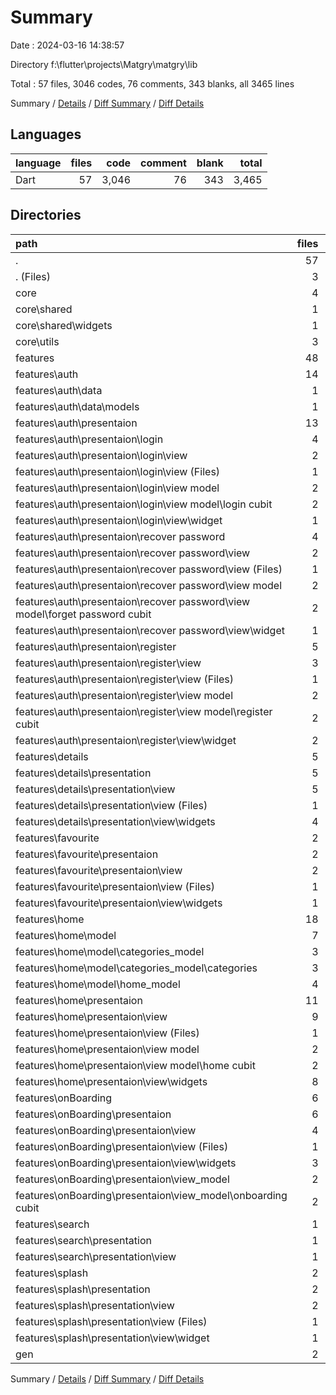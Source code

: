 # Summary

Date : 2024-03-16 14:38:57

Directory f:\\flutter\\projects\\Matgry\\matgry\\lib

Total : 57 files,  3046 codes, 76 comments, 343 blanks, all 3465 lines

Summary / [Details](details.md) / [Diff Summary](diff.md) / [Diff Details](diff-details.md)

## Languages
| language | files | code | comment | blank | total |
| :--- | ---: | ---: | ---: | ---: | ---: |
| Dart | 57 | 3,046 | 76 | 343 | 3,465 |

## Directories
| path | files | code | comment | blank | total |
| :--- | ---: | ---: | ---: | ---: | ---: |
| . | 57 | 3,046 | 76 | 343 | 3,465 |
| . (Files) | 3 | 91 | 0 | 15 | 106 |
| core | 4 | 90 | 2 | 17 | 109 |
| core\\shared | 1 | 25 | 1 | 5 | 31 |
| core\\shared\\widgets | 1 | 25 | 1 | 5 | 31 |
| core\\utils | 3 | 65 | 1 | 12 | 78 |
| features | 48 | 2,702 | 27 | 258 | 2,987 |
| features\\auth | 14 | 846 | 12 | 86 | 944 |
| features\\auth\\data | 1 | 33 | 1 | 5 | 39 |
| features\\auth\\data\\models | 1 | 33 | 1 | 5 | 39 |
| features\\auth\\presentaion | 13 | 813 | 11 | 81 | 905 |
| features\\auth\\presentaion\\login | 4 | 252 | 0 | 27 | 279 |
| features\\auth\\presentaion\\login\\view | 2 | 196 | 0 | 8 | 204 |
| features\\auth\\presentaion\\login\\view (Files) | 1 | 16 | 0 | 3 | 19 |
| features\\auth\\presentaion\\login\\view model | 2 | 56 | 0 | 19 | 75 |
| features\\auth\\presentaion\\login\\view model\\login cubit | 2 | 56 | 0 | 19 | 75 |
| features\\auth\\presentaion\\login\\view\\widget | 1 | 180 | 0 | 5 | 185 |
| features\\auth\\presentaion\\recover password | 4 | 216 | 11 | 19 | 246 |
| features\\auth\\presentaion\\recover password\\view | 2 | 198 | 0 | 9 | 207 |
| features\\auth\\presentaion\\recover password\\view (Files) | 1 | 36 | 0 | 3 | 39 |
| features\\auth\\presentaion\\recover password\\view model | 2 | 18 | 11 | 10 | 39 |
| features\\auth\\presentaion\\recover password\\view model\\forget password cubit | 2 | 18 | 11 | 10 | 39 |
| features\\auth\\presentaion\\recover password\\view\\widget | 1 | 162 | 0 | 6 | 168 |
| features\\auth\\presentaion\\register | 5 | 345 | 0 | 35 | 380 |
| features\\auth\\presentaion\\register\\view | 3 | 277 | 0 | 13 | 290 |
| features\\auth\\presentaion\\register\\view (Files) | 1 | 16 | 0 | 3 | 19 |
| features\\auth\\presentaion\\register\\view model | 2 | 68 | 0 | 22 | 90 |
| features\\auth\\presentaion\\register\\view model\\register cubit | 2 | 68 | 0 | 22 | 90 |
| features\\auth\\presentaion\\register\\view\\widget | 2 | 261 | 0 | 10 | 271 |
| features\\details | 5 | 297 | 1 | 24 | 322 |
| features\\details\\presentation | 5 | 297 | 1 | 24 | 322 |
| features\\details\\presentation\\view | 5 | 297 | 1 | 24 | 322 |
| features\\details\\presentation\\view (Files) | 1 | 16 | 0 | 3 | 19 |
| features\\details\\presentation\\view\\widgets | 4 | 281 | 1 | 21 | 303 |
| features\\favourite | 2 | 164 | 1 | 11 | 176 |
| features\\favourite\\presentaion | 2 | 164 | 1 | 11 | 176 |
| features\\favourite\\presentaion\\view | 2 | 164 | 1 | 11 | 176 |
| features\\favourite\\presentaion\\view (Files) | 1 | 109 | 1 | 7 | 117 |
| features\\favourite\\presentaion\\view\\widgets | 1 | 55 | 0 | 4 | 59 |
| features\\home | 18 | 992 | 12 | 96 | 1,100 |
| features\\home\\model | 7 | 133 | 8 | 28 | 169 |
| features\\home\\model\\categories_model | 3 | 50 | 0 | 14 | 64 |
| features\\home\\model\\categories_model\\categories | 3 | 50 | 0 | 14 | 64 |
| features\\home\\model\\home_model | 4 | 83 | 8 | 14 | 105 |
| features\\home\\presentaion | 11 | 859 | 4 | 68 | 931 |
| features\\home\\presentaion\\view | 9 | 774 | 4 | 44 | 822 |
| features\\home\\presentaion\\view (Files) | 1 | 27 | 0 | 4 | 31 |
| features\\home\\presentaion\\view model | 2 | 85 | 0 | 24 | 109 |
| features\\home\\presentaion\\view model\\home cubit | 2 | 85 | 0 | 24 | 109 |
| features\\home\\presentaion\\view\\widgets | 8 | 747 | 4 | 40 | 791 |
| features\\onBoarding | 6 | 322 | 0 | 27 | 349 |
| features\\onBoarding\\presentaion | 6 | 322 | 0 | 27 | 349 |
| features\\onBoarding\\presentaion\\view | 4 | 277 | 0 | 15 | 292 |
| features\\onBoarding\\presentaion\\view (Files) | 1 | 84 | 0 | 4 | 88 |
| features\\onBoarding\\presentaion\\view\\widgets | 3 | 193 | 0 | 11 | 204 |
| features\\onBoarding\\presentaion\\view_model | 2 | 45 | 0 | 12 | 57 |
| features\\onBoarding\\presentaion\\view_model\\onboarding cubit | 2 | 45 | 0 | 12 | 57 |
| features\\search | 1 | 8 | 0 | 3 | 11 |
| features\\search\\presentation | 1 | 8 | 0 | 3 | 11 |
| features\\search\\presentation\\view | 1 | 8 | 0 | 3 | 11 |
| features\\splash | 2 | 73 | 1 | 11 | 85 |
| features\\splash\\presentation | 2 | 73 | 1 | 11 | 85 |
| features\\splash\\presentation\\view | 2 | 73 | 1 | 11 | 85 |
| features\\splash\\presentation\\view (Files) | 1 | 10 | 0 | 2 | 12 |
| features\\splash\\presentation\\view\\widget | 1 | 63 | 1 | 9 | 73 |
| gen | 2 | 163 | 47 | 53 | 263 |

Summary / [Details](details.md) / [Diff Summary](diff.md) / [Diff Details](diff-details.md)